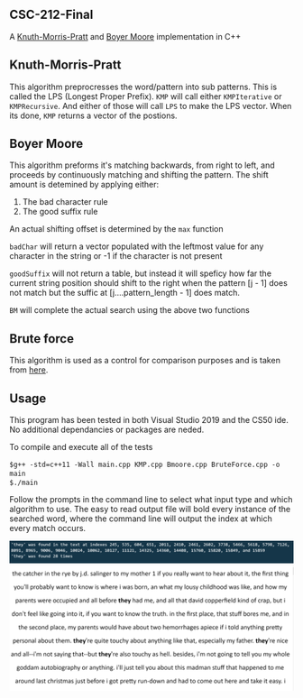 ## CSC-212-Final

A [Knuth-Morris-Pratt](https://en.wikipedia.org/wiki/Knuth%E2%80%93Morris%E2%80%93Pratt_algorithm) and [Boyer Moore](https://en.wikipedia.org/wiki/Boyer%E2%80%93Moore_string-search_algorithm) implementation in C++

## Knuth-Morris-Pratt
This algorithm preprocresses the word/pattern into sub patterns. This is called the LPS (Longest Proper Prefix). `KMP` will call either `KMPIterative` or `KMPRecursive`. And either of those will call `LPS` to make the LPS vector. When its done, `KMP` returns a vector of the postions. 
  
## Boyer Moore

  This algorithm preforms it's matching backwards, from right to left, and proceeds by continuously matching and shifting the pattern. The shift amount is detemined by applying either:

  1. The bad character rule
  2. The good suffix rule
  
  An actual shifting offset is determined by the `max` function

  `badChar` will return a vector populated with the leftmost value for any character in the string or -1 if the character is not present
  
  `goodSuffix` will not return a table, but instead it will speficy how far the current string position should shift to the right when the pattern [j - 1] does not match but the suffic at [j....pattern_length - 1] does match.
  
  `BM` will complete the actual search using the above two functions

## Brute force

  This algorithm is used as a control for comparison purposes and is taken from [here](https://www.geeksforgeeks.org/naive-algorithm-for-pattern-searching/?ref=lbp). 
  
## Usage

  This program has been tested in both Visual Studio 2019 and the CS50 ide. No additional dependancies or packages are neded.

  To compile and execute all of the tests

    $g++ -std=c++11 -Wall main.cpp KMP.cpp Bmoore.cpp BruteForce.cpp -o main
    $./main
    
  Follow the prompts in the command line to select what input type and which algorithm to use. The easy to read output file will bold every instance of the searched word, where the command line will output the index at which every match occurs.

![alt text](https://github.com/a-dumas/CSC-212-Final/blob/main/indexes%20output.PNG)
![alt text](https://github.com/a-dumas/CSC-212-Final/blob/main/easy%20to%20read%20output.PNG)


 
